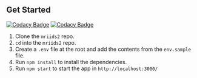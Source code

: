  ## Get Started

[![Codacy Badge](https://api.codacy.com/project/badge/Grade/6ef8fa8fa1134466ab3aa2a1c3396e6f)](https://app.codacy.com/gh/healthmap/mriids2?utm_source=github.com&utm_medium=referral&utm_content=healthmap/mriids2&utm_campaign=Badge_Grade)
[![Codacy Badge](https://api.codacy.com/project/badge/Grade/6ef8fa8fa1134466ab3aa2a1c3396e6f)](https://app.codacy.com/gh/healthmap/mriids2?utm_source=github.com&utm_medium=referral&utm_content=healthmap/mriids2&utm_campaign=Badge_Grade)

 
 1. Clone the `mriids2` repo.
 2. `cd` into the `mriids2` repo.
 3. Create a `.env` file at the root and add the contents from the `env.sample` file.
 4. Run `npm install` to install the dependencies.
 5. Run `npm start` to start the app in `http://localhost:3000/`
